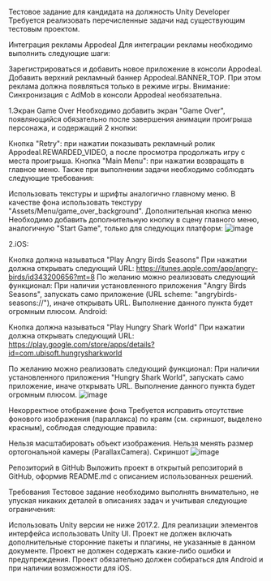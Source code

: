 Тестовое задание для кандидата на должность Unity Developer
Требуется реализовать перечисленные задачи над существующим тестовым проектом.

Интеграция рекламы Appodeal
Для интеграции рекламы необходимо выполнить следующие шаги:

Зарегистрироваться и добавить новое приложение в консоли Appodeal.
Добавить верхний рекламный баннер Appodeal.BANNER_TOP. При этом реклама должна появляться только в режиме игры.
Внимание: Синхронизация с AdMob в консоли Appodeal необязательна.

1.Экран Game Over
Необходимо добавить экран "Game Over", появляющийся обязательно после завершения анимации проигрыша персонажа, и содержащий 2 кнопки:

Кнопка "Retry": при нажатии показывать рекламный ролик Appodeal.REWARDED_VIDEO, а после просмотра продолжать игру с места проигрыша.
Кнопка "Main Menu": при нажатии возвращать в главное меню.
Также при выполнении задачи необходимо соблюдать следующие требования:

Использовать текстуры и шрифты аналогично главному меню.
В качестве фона использовать текстуру "Assets/Menu/game_over_background".
Дополнительная кнопка меню
Необходимо добавить дополнительную кнопку в сцену главного меню, аналогичную "Start Game", только для следующих платформ:
![image](https://user-images.githubusercontent.com/59621706/216924379-040bca29-15a4-4474-a73f-aa84dc0bfbf8.png)


2.iOS:

Кнопка должна называться "Play Angry Birds Seasons"
При нажатии должна открывать следующий URL: https://itunes.apple.com/app/angry-birds/id343200656?mt=8
По желанию можно реализовать следующий функционал: При наличии установленного приложения "Angry Birds Seasons", запускать само приложение (URL scheme: "angrybirds-seasons://"), иначе открывать URL. Выполнение данного пункта будет огромным плюсом.
Android:

Кнопка должна называться "Play Hungry Shark World"
При нажатии должна открывать следующий URL: https://play.google.com/store/apps/details?id=com.ubisoft.hungrysharkworld

По желанию можно реализовать следующий функционал: При наличии установленного приложения "Hungry Shark World", запускать само приложение, иначе открывать URL. Выполнение данного пункта будет огромным плюсом.
![image](https://user-images.githubusercontent.com/59621706/216924557-5d95290e-1ba7-4a92-826b-929dad1578da.png)

Некорректное отображение фона
Требуется исправить отсутствие фонового изображения (параллакса) по краям (см. скриншот, выделено красным), соблюдая следующие правила:

Нельзя масштабировать объект изображения.
Нельзя менять размер ортогональной камеры (ParallaxCamera).
Скриншот
![image](https://user-images.githubusercontent.com/59621706/216924616-e3b9e34c-3e62-4888-b559-c2e71f221f36.png)

Репозиторий в GitHub
Выложить проект в открытый репозиторий в GitHub, оформив README.md с описанием использованных решений.

Требования
Тестовое задание необходимо выполнять внимательно, не упуская никаких деталей в описаниях задач и учитывая следующие ограничения:

Использовать Unity версии не ниже 2017.2.
Для реализации элементов интерфейса использовать Unity UI.
Проект не должен включать дополнительные сторонние пакеты и плагины, не указанные в данном документе.
Проект не должен содержать какие-либо ошибки и предупреждения.
Проект обязательно должен собираться для Android и при наличии возможности для iOS.

